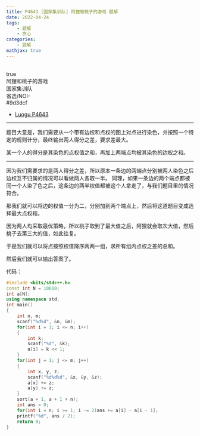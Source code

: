 ```yaml
---
title: P4643 [国家集训队] 阿狸和桃子的游戏 题解
date: 2022-04-24
tags:
	- 题解
	- 贪心
categories:
	- 题解
mathjax: true
---
```

<br>
<!-- more -->
<div id="problem-card-vis">true</div>
<div id="problem-info-name">阿狸和桃子的游戏</div>
<div id="problem-info-from">国家集训队</div>
<div id="problem-info-difficulty">省选/NOI-</div>
<div id="problem-info-color">#9d3dcf</div>
<div id="problem-info-submit"><ul><li><a href="https://www.luogu.com.cn/problem/P4643">Luogu P4643</a></li></ul></div>

----

题目大意是，我们需要从一个带有边权和点权的图上对点进行染色，并按照一个特定的规则计分，最终输出两人得分之差，要求差最大。

某一个人的得分是其染色的点权值之和，再加上两端点均被其染色的边权之和。

----

因为我们需要求的是两人得分之差，所以原本一条边的两端点分别被两人染色之后边权互不归属的情况可以看做两人各取一半。
同理，如果一条边的两个端点都被同一个人染了色之后，这条边的两半权值都被这个人拿走了，与我们题目里的情况符合。

那我们就可以将边的权值一分为二，分别加到两个端点上，然后将这道题目变成选择最大点权和。

因为两人均采取最优策略，所以桃子取到了最大值之后，阿狸就会取次大值，然后桃子去第三大的值，如此往复。

于是我们就可以将点按照权值降序两两一组，求所有组内点权之差的总和。

然后我们就可以输出答案了。

代码：

``` cpp
#include <bits/stdc++.h>
const int N = 10010;
int a[N];
using namespace std;
int main()
{
	int n, m;
	scanf("%d%d", &n, &m);
	for(int i = 1; i <= n; i++)
	{
		int k;
		scanf("%d", &k);
		a[i] = k << 1;
	}
	for(int j = 1; j <= m; j++)
	{
		int x, y, z;
		scanf("%d%d%d", &x, &y, &z);
		a[x] += z;
		a[y] += z;
	}
	sort(a + 1, a + 1 + n);
	int ans = 0;
	for(int i = n; i >= 1; i -= 2)ans += a[i] - a[i - 1];
	printf("%d", ans / 2);
	return 0;
}
```

